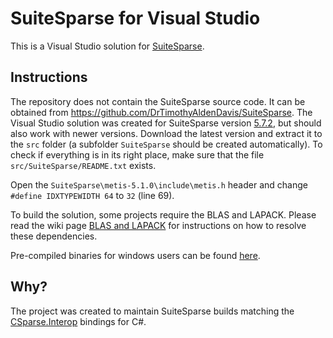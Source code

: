 # SuiteSparse for Visual Studio

This is a Visual Studio solution for [SuiteSparse](https://github.com/DrTimothyAldenDavis/SuiteSparse).

## Instructions

The repository does not contain the SuiteSparse source code. It can be obtained from https://github.com/DrTimothyAldenDavis/SuiteSparse. The Visual Studio solution was created for SuiteSparse version [5.7.2](https://github.com/DrTimothyAldenDavis/SuiteSparse/archive/v5.7.2.zip), but should also work with newer versions. Download the latest version and extract it to the `src` folder (a subfolder `SuiteSparse` should be created automatically). To check if everything is in its right place, make sure that the file `src/SuiteSparse/README.txt` exists.

Open the `SuiteSparse\metis-5.1.0\include\metis.h` header and change `#define IDXTYPEWIDTH 64` to `32` (line 69).

To build the solution, some projects require the BLAS and LAPACK. Please read the wiki page [BLAS and LAPACK](https://github.com/wo80/vs-suitesparse/wiki/BLAS-and-LAPACK) for instructions on how to resolve these dependencies.

Pre-compiled binaries for windows users can be found [here](http://wo80.bplaced.net/math/packages.html).

## Why?

The project was created to maintain SuiteSparse builds matching the [CSparse.Interop](https://github.com/wo80/csparse-interop) bindings for C#.
